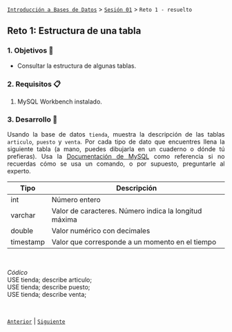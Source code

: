 [`Introducción a Bases de Datos`](../../README.md) > [`Sesión 01`](../Readme.md) > `Reto 1 - resuelto`
	
## Reto 1: Estructura de una tabla

<div style="text-align: justify;">

### 1. Objetivos :dart:

- Consultar la estructura de algunas tablas.

### 2. Requisitos :clipboard:

1. MySQL Workbench instalado.

### 3. Desarrollo :rocket:

Usando la base de datos `tienda`, muestra la descripción de las tablas `articulo`, `puesto` y `venta`. Por cada tipo de dato que encuentres llena la siguiente tabla (a mano, puedes dibujarla en un cuaderno o dónde tú prefieras). Usa la [Documentación de MySQL](https://dev.mysql.com/doc/refman/8.0/en/data-types.html) como referencia si no recuerdas cómo se usa un comando, o por supuesto, preguntarle al experto.

| Tipo   | Descripción |
|---|---|
| int |Número entero|
| varchar |Valor de caracteres. Número indica la longitud máxima |
| double |Valor numérico con decimales  |
| timestamp |Valor que corresponde a un momento en el tiempo |

<br/>

*Códico*
<br/>
USE tienda; describe articulo;
<br/>
USE tienda; describe puesto;
<br/>
USE tienda; describe venta;

<br/>

[`Anterior`](../Ejemplo-02/Readme.md) | [`Siguiente`](../Readme.md)

</div>
